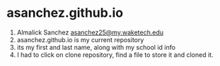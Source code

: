 # asanchez.github.io

1. Almalick Sanchez asanchez25@my.waketech.edu
2. asanchez.github.io is my current repository
3. its my first and last name, along with my school id info
4. I had to click on clone repository, find a file to store it and cloned it.